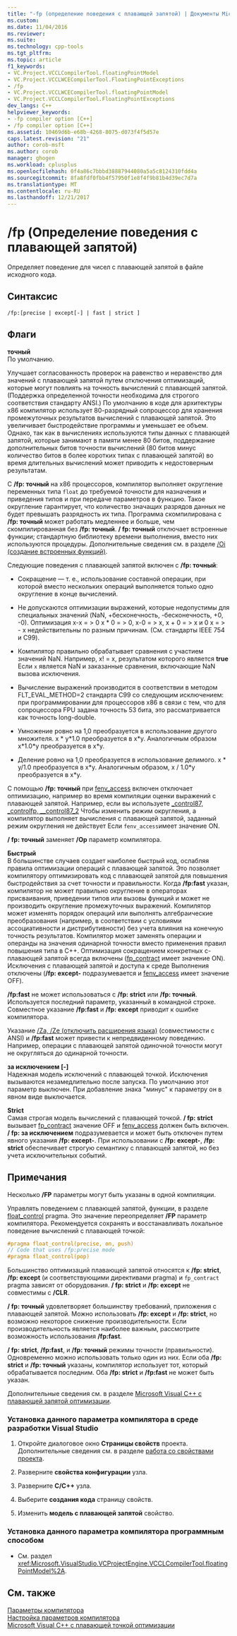 ```yaml
---
title: "-fp (определение поведения с плавающей запятой) | Документы Microsoft"
ms.custom: 
ms.date: 11/04/2016
ms.reviewer: 
ms.suite: 
ms.technology: cpp-tools
ms.tgt_pltfrm: 
ms.topic: article
f1_keywords:
- VC.Project.VCCLCompilerTool.floatingPointModel
- VC.Project.VCCLWCECompilerTool.FloatingPointExceptions
- /fp
- VC.Project.VCCLWCECompilerTool.floatingPointModel
- VC.Project.VCCLCompilerTool.FloatingPointExceptions
dev_langs: C++
helpviewer_keywords:
- -fp compiler option [C++]
- /fp compiler option [C++]
ms.assetid: 10469d6b-e68b-4268-8075-d073f4f5d57e
caps.latest.revision: "21"
author: corob-msft
ms.author: corob
manager: ghogen
ms.workload: cplusplus
ms.openlocfilehash: 0f4a86c7bbbd38887944080a5a5c8124310fdd4a
ms.sourcegitcommit: 8fa8fdf0fbb4f57950f1e8f4f9b81b4d39ec7d7a
ms.translationtype: MT
ms.contentlocale: ru-RU
ms.lasthandoff: 12/21/2017
---
```

# <a name="fp-specify-floating-point-behavior"></a>/fp (Определение поведения с плавающей запятой)
Определяет поведение для чисел с плавающей запятой в файле исходного кода.  
  
## <a name="syntax"></a>Синтаксис  
  
```  
/fp:[precise | except[-] | fast | strict ]  
```  
  
## <a name="flags"></a>Флаги  
 **точный**  
 По умолчанию.  
  
 Улучшает согласованность проверок на равенство и неравенство для значений с плавающей запятой путем отключения оптимизаций, которые могут повлиять на точность вычислений с плавающей запятой. (Поддержка определенной точности необходима для строгого соответствия стандарту ANSI.) По умолчанию в коде для архитектуры x86 компилятор использует 80-разрядный сопроцессор для хранения промежуточных результатов вычислений с плавающей запятой. Это увеличивает быстродействие программы и уменьшает ее объем. Однако, так как в вычислениях используются типы данных с плавающей запятой, которые занимают в памяти менее 80 битов, поддержание дополнительных битов точности вычислений (80 битов минус количество битов в более коротких типах с плавающей запятой) во время длительных вычислений может приводить к недостоверным результатам.  
  
 С **/fp: точный** на x86 процессоров, компилятор выполняет округление переменных типа `float` до требуемой точности для назначения и приведения типов и при передаче параметров в функцию. Такое округление гарантирует, что количество значащих разрядов данных не будет превышать разрядность их типа. Программа скомпилирована с **/fp: точный** может работать медленнее и больше, чем скомпилированная без **/fp: точный**. **/ fp: точный** отключает встроенные функции; стандартную библиотеку времени выполнения, вместо них используются процедуры. Дополнительные сведения см. в разделе [/Oi (создание встроенных функций)](../../build/reference/oi-generate-intrinsic-functions.md).  
  
 Следующие поведения с плавающей запятой включен с **/fp: точный**:  
  
-   Сокращение — т. е., использование составной операции, при которой вместо нескольких операций выполняется только одно округление в конце вычислений.  
  
-   Не допускаются оптимизации выражений, которые недопустимы для специальных значений (NaN, +бесконечность, -бесконечность, +0, -0). Оптимизация x-x = > 0 x * 0 = > 0, x-0 = > x, x + 0 = > x и 0 x = > - x недействительны по разным причинам. (См. стандарты IEEE 754 и C99).  
  
-   Компилятор правильно обрабатывает сравнения с участием значений NaN. Например, x! = x, результатом которого является **true** Если `x` является NaN и заказанные сравнения, включающие NaN вызова исключения.  
  
-   Вычисление выражений производится в соответствии в методом FLT_EVAL_METHOD=2 стандарта C99 со следующим исключением: при программировании для процессоров x86 в связи с тем, что для сопроцессора FPU задана точность 53 бита, это рассматривается как точность long-double.  
  
-   Умножение ровно на 1,0 преобразуется в использование другого множителя. x * y\*1.0 преобразуется в x\*y. Аналогичным образом x\*1.0\*y преобразуется в x\*y.  
  
-   Деление ровно на 1,0 преобразуется в использование делимого. x * y/1.0 преобразуется в x\*y. Аналогичным образом, x / 1.0\*y преобразуется в x\*y.  
  
 С помощью **/fp: точный** при [fenv_access](../../preprocessor/fenv-access.md) включен отключает оптимизацию, например во время компиляции оценки выражений с плавающей запятой. Например, если вы используете [_control87, _controlfp, \__control87_2](../../c-runtime-library/reference/control87-controlfp-control87-2.md) Чтобы изменить режим округления, а компилятор выполняет вычисления с плавающей запятой, заданный режим округления не действует Если `fenv_access`имеет значение ON.  
  
 **/ fp: точный** заменяет **/Op** параметр компилятора.  
  
 **Быстрый**  
 В большинстве случаев создает наиболее быстрый код, ослабляя правила оптимизации операций с плавающей запятой. Это позволяет компилятору оптимизировать код с плавающей запятой для повышения быстродействия за счет точности и правильности. Когда **/fp:fast** указан, компилятор не может правильно округление в операторах присваивания, приведении типов или вызовы функций и может не производить округление промежуточных выражений. Компилятор может изменять порядок операций или выполнять алгебраические преобразования (например, в соответствии с условиями ассоциативности и дистрибутивности) без учета влияния на конечную точность результатов. Компилятор может заменять операции и операнды на значения одинарной точности вместо применения правил повышения типа в C++. Оптимизация сокращением конкретных с-плавающей запятой всегда включены ([fp_contract](../../preprocessor/fp-contract.md) имеет значение ON). Исключения с плавающей запятой и доступа к среде Выполнения отключены (**/fp: except-** подразумевается и [fenv_access](../../preprocessor/fenv-access.md) имеет значение OFF).  
  
 **/fp:fast** не может использоваться с **/fp: strict** или **/fp: точный**. Используется последний параметр, указанный в командной строке. Совместное указание **/fp:fast** и **/fp: except** приводит к ошибке компилятора.  
  
 Указание [/Za, /Ze (отключить расширения языка)](../../build/reference/za-ze-disable-language-extensions.md) (совместимости с ANSI) и **/fp:fast** может привести к непредвиденному поведению. Например, операции с плавающей запятой одиночной точности могут не округляться до одинарной точности.  
  
 **за исключением [-]**  
 Надежная модель исключений с плавающей точкой. Исключения вызываются незамедлительно после запуска. По умолчанию этот параметр выключен. При добавление знака "минус" к параметру он в явном виде выключается.  
  
 **Strict**  
 Самая строгая модель вычислений с плавающей точкой. **/ fp: strict** вызывает [fp_contract](../../preprocessor/fp-contract.md) значение OFF и [fenv_access](../../preprocessor/fenv-access.md) должен быть включен. **/ fp: за исключением** подразумевается и может быть отключен путем явного указания **/fp: except-**. При использовании с **/fp: except-**, **/fp: strict** обеспечивает строгую семантику с плавающей запятой, но без учета исключительных событий.  
  
## <a name="remarks"></a>Примечания  
 Несколько **/FP** параметры могут быть указаны в одной компиляции.  
  
 Управлять поведением с плавающей запятой, функции, в разделе [float_control](../../preprocessor/float-control.md) pragma. Это значение переопределяет **/FP** параметр компилятора. Рекомендуется сохранять и восстанавливать локальное поведение вычислений с плавающей точкой:  
  
```cpp  
#pragma float_control(precise, on, push)  
// Code that uses /fp:precise mode  
#pragma float_control(pop)  
```  
  
 Большинство оптимизаций плавающей запятой относятся к **/fp: strict**, **/fp: except** (и соответствующими директивами pragma) и `fp_contract` pragma зависят от оборудования. **/ fp: strict** и **/fp: except** не совместимы с **/CLR**.  
  
 **/ fp: точный** удовлетворяет большинству требований, приложения с плавающей запятой. Можно использовать **/fp: except** и **/fp: strict**, но возможно некоторое снижение производительности. Если производительность является наиболее важным, рассмотрите возможность использования **/fp:fast**.  
  
 **/ fp: strict**, **/fp:fast**, и **/fp: точный** режимы точности (правильности). Одновременно можно использовать только один из них. Если оба **/fp: strict** и **/fp: точный** указаны, компилятор использует тот, который обрабатывается последним. Оба **/fp: strict** и **/fp:fast** не может быть указан.  
  
 Дополнительные сведения см. в разделе [Microsoft Visual C++ с плавающей запятой оптимизации](http://msdn.microsoft.com/library/aa289157.aspx).  
  
### <a name="to-set-this-compiler-option-in-the-visual-studio-development-environment"></a>Установка данного параметра компилятора в среде разработки Visual Studio  
  
1.  Откройте диалоговое окно **Страницы свойств** проекта. Дополнительные сведения см. в разделе [работа со свойствами проекта](../../ide/working-with-project-properties.md).  
  
2.  Разверните **свойства конфигурации** узла.  
  
3.  Разверните **C/C++** узла.  
  
4.  Выберите **создания кода** страницу свойств.  
  
5.  Изменить **модель с плавающей запятой** свойство.  
  
### <a name="to-set-this-compiler-option-programmatically"></a>Установка данного параметра компилятора программным способом  
  
-   См. раздел <xref:Microsoft.VisualStudio.VCProjectEngine.VCCLCompilerTool.floatingPointModel%2A>.  
  
## <a name="see-also"></a>См. также  
 [Параметры компилятора](../../build/reference/compiler-options.md)   
 [Настройка параметров компилятора](../../build/reference/setting-compiler-options.md)   
 [Microsoft Visual C++ с плавающей точкой оптимизации](http://msdn.microsoft.com/library/aa289157.aspx)